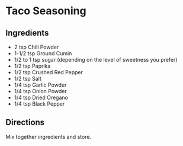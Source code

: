 # Taco Seasoning #

## Ingredients ##

- 2 tsp Chili Powder
- 1-1/2 tsp Ground Cumin
- 1/2 to 1 tsp sugar (depending on the level of sweetness you prefer)
- 1/2 tsp Paprika
- 1/2 tsp Crushed Red Pepper
- 1/2 tsp Salt
- 1/4 tsp Garlic Powder
- 1/4 tsp Onion Powder
- 1/4 tsp Dried Oregano
- 1/4 tsp Black Pepper

## Directions ##

Mix together ingredients and store.
